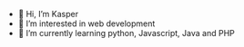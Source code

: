 - 👋 Hi, I’m Kasper
- 👀 I’m interested in web development
- 🌱 I’m currently learning python, Javascript, Java and PHP

<!---
KazerGhost/KazerGhost is a ✨ special ✨ repository because its `README.md` (this file) appears on your GitHub profile.
You can click the Preview link to take a look at your changes.
--->
